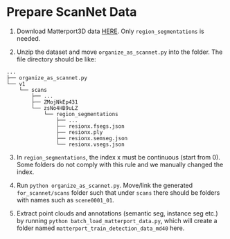 # Prepare ScanNet Data

1. Download Matterport3D data [HERE](https://niessner.github.io/Matterport/). Only `region_segmentations` is needed.

2. Unzip the dataset and move `organize_as_scannet.py` into the folder. The file directory should be like:

```.
...
├── organize_as_scannet.py
└── v1
    └── scans
        ├── ...
        ├── ZMojNkEp431
        └── zsNo4HB9uLZ
            └── region_segmentations
                ├── ...
                ├── resionx.fsegs.json
                ├── resionx.ply
                ├── resionx.semseg.json
                └── resionx.vsegs.json
```

3. In `region_segmentations`, the index x must be continuous (start from 0). Some folders do not comply with this rule and we manually changed the index.

4. Run `python organize_as_scannet.py`. Move/link the generated `for_scannet/scans` folder such that under `scans` there should be folders with names such as `scene0001_01`.

5. Extract point clouds and annotations (semantic seg, instance seg etc.) by running `python batch_load_matterport_data.py`, which will create a folder named `matterport_train_detection_data_md40` here.
